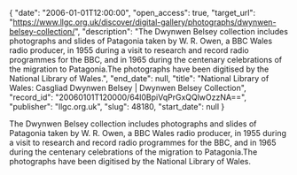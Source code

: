 {
  "date": "2006-01-01T12:00:00", 
  "open_access": true, 
  "target_url": "https://www.llgc.org.uk/discover/digital-gallery/photographs/dwynwen-belsey-collection/", 
  "description": "The Dwynwen Belsey collection includes photographs and slides of Patagonia taken by W. R. Owen, a BBC Wales radio producer, in 1955 during a visit to research and record radio programmes for the BBC, and in 1965 during the centenary celebrations of the migration to Patagonia.The photographs have been digitised by the National Library of Wales.", 
  "end_date": null, 
  "title": "National Library of Wales: Casgliad Dwynwen Belsey | Dwynwen Belsey Collection", 
  "record_id": "20060101T120000/64l0BpiVqPrGxQQlwOzzNA==", 
  "publisher": "llgc.org.uk", 
  "slug": 48180, 
  "start_date": null
}

The Dwynwen Belsey collection includes photographs and slides of Patagonia taken by W. R. Owen, a BBC Wales radio producer, in 1955 during a visit to research and record radio programmes for the BBC, and in 1965 during the centenary celebrations of the migration to Patagonia.The photographs have been digitised by the National Library of Wales.